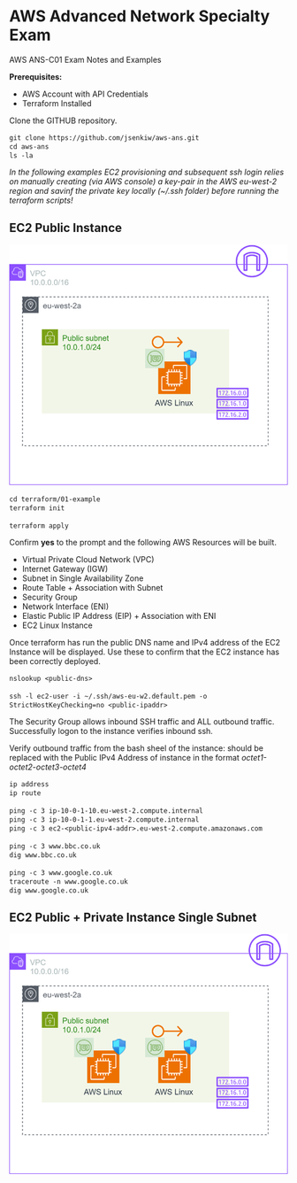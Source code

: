 # AWS Advanced Network Specialty Exam
AWS ANS-C01 Exam Notes and Examples

**Prerequisites:**
- AWS Account with API Credentials
- Terraform Installed


Clone the GITHUB repository. 
```
git clone https://github.com/jsenkiw/aws-ans.git
cd aws-ans
ls -la
```
*In the following examples EC2 provisioning and subsequent ssh login relies on manually creating (via AWS console) a key-pair in the AWS eu-west-2 region and savinf the private key locally (~/.ssh folder) before running the terraform scripts!*  

## EC2 Public Instance


![EX01](diagrams/example-01.drawio.svg)

```
cd terraform/01-example
terraform init

terraform apply
```
Confirm **yes** to the prompt and the following AWS Resources will be built.

- Virtual Private Cloud Network (VPC)
- Internet Gateway (IGW)
- Subnet in Single Availability Zone
- Route Table + Association with Subnet
- Security Group
- Network Interface (ENI)
- Elastic Public IP Address (EIP) + Association with ENI
- EC2 Linux Instance

Once terraform has run the public DNS name and IPv4 address of the EC2 Instance will be displayed. Use these to confirm that the EC2 instance has been correctly deployed.
 

```
nslookup <public-dns>

ssh -l ec2-user -i ~/.ssh/aws-eu-w2.default.pem -o StrictHostKeyChecking=no <public-ipaddr>
```

The Security Group allows inbound SSH traffic and ALL outbound traffic. Successfully logon to the instance verifies inbound ssh. 

Verify outbound traffic from the bash sheel of the instance: <public-ipv4-addr> should be replaced with the Public IPv4 Address of instance in the format *octet1-octet2-octet3-octet4*   

```
ip address
ip route

ping -c 3 ip-10-0-1-10.eu-west-2.compute.internal
ping -c 3 ip-10-0-1-1.eu-west-2.compute.internal
ping -c 3 ec2-<public-ipv4-addr>.eu-west-2.compute.amazonaws.com

ping -c 3 www.bbc.co.uk
dig www.bbc.co.uk

ping -c 3 www.google.co.uk
traceroute -n www.google.co.uk
dig www.google.co.uk
```

## EC2 Public + Private Instance Single Subnet

![EX01](diagrams/example-02.drawio.svg)